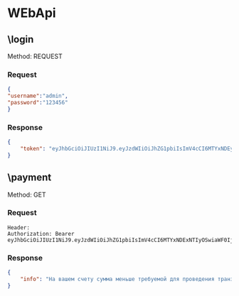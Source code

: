 # WEbApi


## \login
>>>
Method: REQUEST
>>>
### Request
```json
{
"username":"admin",
"password":"123456"
}
```

### Response
```json
{
    "token": "eyJhbGciOiJIUzI1NiJ9.eyJzdWIiOiJhZG1pbiIsImV4cCI6MTYxNDEyMjM3NCwiaWF0IjoxNjE0MDg2Mzc0fQ.plVunJlZfICJkbOI_mOJAM6IfbwNZGc-kH8xG0YQZnY"
}
```

## \payment

>>>
Method: GET
>>>
### Request
```header
Header:
Authorization: Bearer eyJhbGciOiJIUzI1NiJ9.eyJzdWIiOiJhZG1pbiIsImV4cCI6MTYxNDExNTIyOSwiaWF0IjoxNjE0MDc5MjI5fQ.T0oSkMRhGJy7PC6qs3gfBobkz1Uq4n0pQYyqvlK96pk
```

### Response
```json
{
    "info": "На вашем счету сумма меньше требуемой для проведения транзакции 0.30 USD. Пополните счет для проведения операций"
}
```
